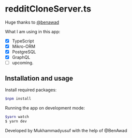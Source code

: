 # redditCloneServer.ts

Huge thanks to [@benawad](https://github.com/benawad)

What I am using in this app:

- [x] TypeScript
- [x] Mikro-ORM
- [x] PostgreSQL
- [x] GraphQL
- [ ] upcoming.

## Installation and usage

Install required packages:

```bash
$npm install
```

Running the app on development mode:

```bash
$yarn watch
$ yarn dev
```

Developed by Mukhammadyusuf with the help of @BenAwad
